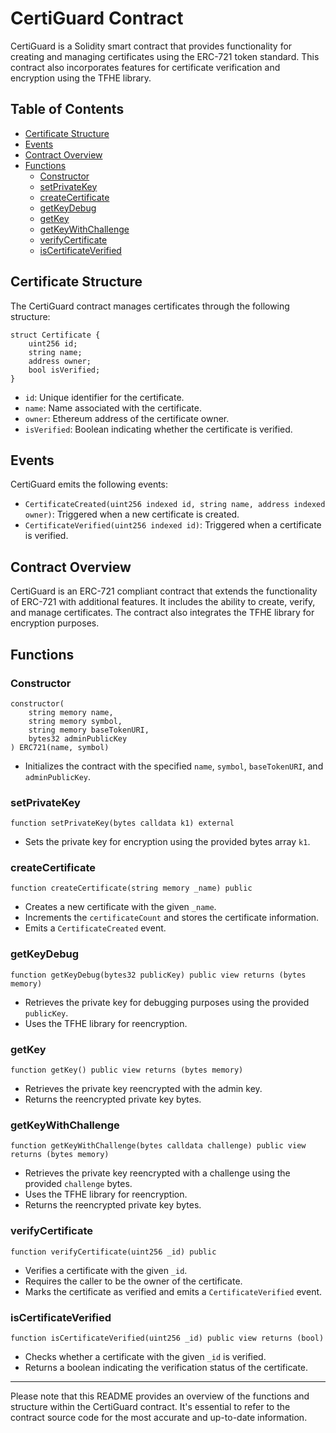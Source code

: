 # CertiGuard Contract

CertiGuard is a Solidity smart contract that provides functionality for creating and managing certificates using the ERC-721 token standard. This contract also incorporates features for certificate verification and encryption using the TFHE library.

## Table of Contents

- [Certificate Structure](#certificate-structure)
- [Events](#events)
- [Contract Overview](#contract-overview)
- [Functions](#functions)
  - [Constructor](#constructor)
  - [setPrivateKey](#setprivatekey)
  - [createCertificate](#createcertificate)
  - [getKeyDebug](#getkeydebug)
  - [getKey](#getkey)
  - [getKeyWithChallenge](#getkeywithchallenge)
  - [verifyCertificate](#verifycertificate)
  - [isCertificateVerified](#iscertificateverified)

## Certificate Structure

The CertiGuard contract manages certificates through the following structure:

```solidity
struct Certificate {
    uint256 id;
    string name;
    address owner;
    bool isVerified;
}
```

- `id`: Unique identifier for the certificate.
- `name`: Name associated with the certificate.
- `owner`: Ethereum address of the certificate owner.
- `isVerified`: Boolean indicating whether the certificate is verified.

## Events

CertiGuard emits the following events:

- `CertificateCreated(uint256 indexed id, string name, address indexed owner)`: Triggered when a new certificate is created.
- `CertificateVerified(uint256 indexed id)`: Triggered when a certificate is verified.

## Contract Overview

CertiGuard is an ERC-721 compliant contract that extends the functionality of ERC-721 with additional features. It includes the ability to create, verify, and manage certificates. The contract also integrates the TFHE library for encryption purposes.

## Functions

### Constructor

```solidity
constructor(
    string memory name,
    string memory symbol,
    string memory baseTokenURI,
    bytes32 adminPublicKey
) ERC721(name, symbol)
```

- Initializes the contract with the specified `name`, `symbol`, `baseTokenURI`, and `adminPublicKey`.

### setPrivateKey

```solidity
function setPrivateKey(bytes calldata k1) external
```

- Sets the private key for encryption using the provided bytes array `k1`.

### createCertificate

```solidity
function createCertificate(string memory _name) public
```

- Creates a new certificate with the given `_name`.
- Increments the `certificateCount` and stores the certificate information.
- Emits a `CertificateCreated` event.

### getKeyDebug

```solidity
function getKeyDebug(bytes32 publicKey) public view returns (bytes memory)
```

- Retrieves the private key for debugging purposes using the provided `publicKey`.
- Uses the TFHE library for reencryption.

### getKey

```solidity
function getKey() public view returns (bytes memory)
```

- Retrieves the private key reencrypted with the admin key.
- Returns the reencrypted private key bytes.

### getKeyWithChallenge

```solidity
function getKeyWithChallenge(bytes calldata challenge) public view returns (bytes memory)
```

- Retrieves the private key reencrypted with a challenge using the provided `challenge` bytes.
- Uses the TFHE library for reencryption.
- Returns the reencrypted private key bytes.

### verifyCertificate

```solidity
function verifyCertificate(uint256 _id) public
```

- Verifies a certificate with the given `_id`.
- Requires the caller to be the owner of the certificate.
- Marks the certificate as verified and emits a `CertificateVerified` event.

### isCertificateVerified

```solidity
function isCertificateVerified(uint256 _id) public view returns (bool)
```

- Checks whether a certificate with the given `_id` is verified.
- Returns a boolean indicating the verification status of the certificate.

---
Please note that this README provides an overview of the functions and structure within the CertiGuard contract. It's essential to refer to the contract source code for the most accurate and up-to-date information.